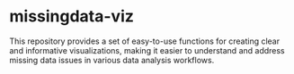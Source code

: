 # missingdata-viz
This repository provides a set of easy-to-use functions for creating clear and informative visualizations, making it easier to understand and address missing data issues in various data analysis workflows.
